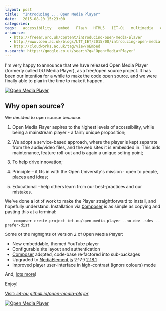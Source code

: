```yaml
---
layout: post
title:  "Introducing ... Open Media Player"
date:   2015-08-20 15:23:00
categories:
tags:   accessibility   embed   Flash   HTML5   IET-OU   multimedia   oEmbed   OU   ouplayer   usability   video   WAI-ARIA
x-source:
  - http://freear.org.uk/content/introducing-open-media-player
  - http://www.open.ac.uk/blogs/LTT_IET/2015/08/introducing-open-media-player/
  - http://cloudworks.ac.uk/tag/view/oEmbed
x-search: https://google.co.uk/search?q="Open+Media+Player"
---
```



I'm very happy to announce that we have released Open Media Player (formerly called OU Media Player), as a free/open source project. It has been our intention for a while to make the code open source, and we were finally able to plan in the time to make it happen.

<!--more-->

[![Open Media Player][example-img]][link]

## Why open source?

We decided to open source because:

 1. Open Media Player aspires to the highest levels of accessibility, while being a mainstream player - a fairly unique proposition;

 2. We adopt a service-based approach, where the player is kept separate from the audio/video files, and the web sites it is embedded in. This aids maintenance, feature roll-out and is again a unique selling point;

 3. To help drive innovation;

 4. Principle – it fits in with the Open University's mission - open to people, places and ideas;

 5. Educational – help others learn from our best-practices and our mistakes.

We've done a lot of work to make the Player straightforward to install, and hopefully understand. Installation via [Composer][packagist] is as simple as copying and pasting this at a terminal:

```
    composer create-project iet-ou/open-media-player --no-dev -sdev --prefer-dist
```

Some of the highlights of version 2 of Open Media Player:

* New embeddable, themed YouTube player
* Configurable site layout and authentication
* [Composer][] adopted, code-base re-factored into sub-packages
* Upgraded to [MediaElement.js][] <del>2.17.0</del> <ins>2.18.1</ins>
* Improved player user-interface in high-contrast (ignore colours) mode

And, [lots more][releases]!

Enjoy!

[Visit: _iet-ou.github.io/open-media-player_][visit]

[![Open Media Player][logo]][link]


[Composer]: http://getcomposer.org/
[packagist]: https://packagist.org/packages/iet-ou/open-media-player "Open Media Player on Packagist"
[releases]: https://github.com/IET-OU/open-media-player/wiki/Releases#2x
[visit]: http://iet-ou.github.io/open-media-player/#!__BIG_ME__
[link]: http://iet-ou.github.io/open-media-player/
[example-img]: http://iet-ou.github.io/open-media-player/assets/images/omp-example.png
[logo]: http://iet-ou.github.io/open-media-player/badge.svg
[MediaElement.js]: http://mediaelementjs.com/

[End]: end
